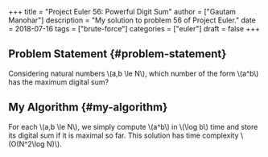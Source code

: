 +++
title = "Project Euler 56: Powerful Digit Sum"
author = ["Gautam Manohar"]
description = "My solution to problem 56 of Project Euler."
date = 2018-07-16
tags = ["brute-force"]
categories = ["euler"]
draft = false
+++

## Problem Statement {#problem-statement}

Considering natural numbers \\(a,b \le N\\), which number of the form \\(a^b\\) has the
maximum digital sum?


## My Algorithm {#my-algorithm}

For each \\(a,b \le N\\), we simply compute \\(a^b\\) in \\(\log b\\) time and store its
digital sum if it is maximal so far. This solution has time complexity
\\(O(N^2\log N)\\).